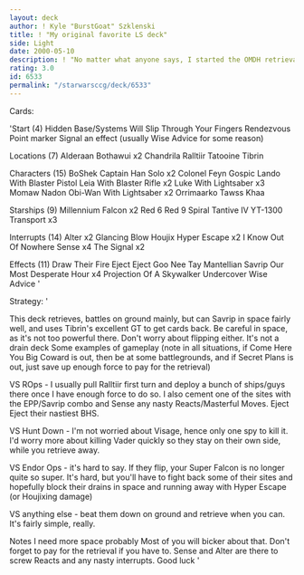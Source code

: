 ```yaml
---
layout: deck
author: ! Kyle "BurstGoat" Szklenski
title: ! "My original favorite LS deck"
side: Light
date: 2000-05-10
description: ! "No matter what anyone says, I started the OMDH retrieval engine. Look back in the decks (or to mine) and see how early I did it It wasn't a good deck then, but it's refined quite a bit."
rating: 3.0
id: 6533
permalink: "/starwarsccg/deck/6533"
---
```

Cards: 

'Start (4)
Hidden Base/Systems Will Slip Through Your Fingers
Rendezvous Point
marker
Signal
an effect (usually Wise Advice for some reason)

Locations (7)
Alderaan
Bothawui x2
Chandrila
Ralltiir
Tatooine
Tibrin

Characters (15)
BoShek
Captain Han Solo  x2
Colonel Feyn Gospic
Lando With Blaster Pistol
Leia With Blaster Rifle  x2
Luke With Lightsaber  x3
Momaw Nadon
Obi-Wan With Lightsaber  x2
Orrimaarko
Tawss Khaa

Starships (9)
Millennium Falcon  x2
Red 6
Red 9
Spiral
Tantive IV
YT-1300 Transport  x3

Interrupts (14)
Alter  x2
Glancing Blow
Houjix
Hyper Escape  x2
I Know
Out Of Nowhere
Sense  x4
The Signal  x2

Effects (11)
Draw Their Fire
Eject Eject
Goo Nee Tay
Mantellian Savrip
Our Most Desperate Hour  x4
Projection Of A Skywalker
Undercover
Wise Advice '

Strategy: '

This deck retrieves, battles on ground mainly, but can Savrip in space fairly well, and uses Tibrin's excellent GT to get cards back. Be careful in space, as it's not too powerful there. Don't worry about flipping either. It's not a drain deck Some examples of gameplay (note in all situations, if Come Here You Big Coward is out, then be at some battlegrounds, and if Secret Plans is out, just save up enough force to pay for the retrieval)

VS ROps - I usually pull Ralltiir first turn and deploy a bunch of ships/guys there once I have enough force to do so. I also cement one of the sites with the EPP/Savrip combo and Sense any nasty Reacts/Masterful Moves. Eject Eject their nastiest BHS.

VS Hunt Down - I'm not worried about Visage, hence only one spy to kill it. I'd worry more about killing Vader quickly so they stay on their own side, while you retrieve away.

VS Endor Ops - it's hard to say. If they flip, your Super Falcon is no longer quite so super. It's hard, but you'll have to fight back some of their sites and hopefully block their drains in space and running away with Hyper Escape (or Houjixing damage)

VS anything else - beat them down on ground and retrieve when you can. It's fairly simple, really.

Notes
I need more space probably Most of you will bicker about that. Don't forget to pay for the retrieval if you have to. Sense and Alter are there to screw Reacts and any nasty interrupts. Good luck  '
